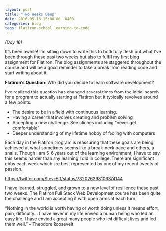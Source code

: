 ```yaml
---
layout: post
title: "Two Weeks Deep"
date: 2016-05-16 15:00:00 -0400
categories: blog
tags: flatiron-school learning-to-code
---
```

_(Day 16)_

It’s been awhile! I’m sitting down to write this to both fully flesh out what I’ve been through these past two weeks but also to fulfill my first blog assignment for Flatiron. The blog assignments are staggered throughout the course and will be a good reminder to take a break from reading code and start writing about it.

**Flatiron’s Question**: Why did you decide to learn software development?

I’ve realized this question has changed several times from the initial search for a program to actually starting at Flatiron but it typically revolves around a few points.

* The desire to be in a field with continuous learning.
* Having a career that involves creating and problem solving
* Accepting a new challenge. See cliches including “never get comfortable”
* Deeper understanding of my lifetime hobby of fooling with computers

Each day in the Flatiron program is reassuring that these goals are being achieved at what sometimes seems like a break-neck pace and others, a snails. Though I am 5-6 years out of the learning environment, I have to say this seems harder than any learning I did in college. There are significant ebbs each week which are best represented by one of my recent tweets of passion.

https://twitter.com/SteveEff/status/732026398106374144

I have learned, struggled, and grown to a new level of resilience these past two weeks. The Flatiron Full Stack Web Development course has been quite the challenge and I am accepting it with open arms at each turn.

“Nothing in the world is worth having or worth doing unless it means effort, pain, difficulty… I have never in my life envied a human being who led an easy life. I have envied a great many people who led difficult lives and led them well.” – Theodore Roosevelt